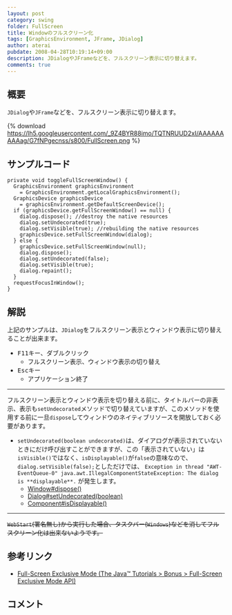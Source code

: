 ```yaml
---
layout: post
category: swing
folder: FullScreen
title: Windowのフルスクリーン化
tags: [GraphicsEnvironment, JFrame, JDialog]
author: aterai
pubdate: 2008-04-28T10:19:14+09:00
description: JDialogやJFrameなどを、フルスクリーン表示に切り替えます。
comments: true
---
```

## 概要
`JDialog`や`JFrame`などを、フルスクリーン表示に切り替えます。

{% download https://lh5.googleusercontent.com/_9Z4BYR88imo/TQTNRUUD2xI/AAAAAAAAAag/G7fNPgecnss/s800/FullScreen.png %}

## サンプルコード
<pre class="prettyprint"><code>private void toggleFullScreenWindow() {
  GraphicsEnvironment graphicsEnvironment
    = GraphicsEnvironment.getLocalGraphicsEnvironment();
  GraphicsDevice graphicsDevice
    = graphicsEnvironment.getDefaultScreenDevice();
  if (graphicsDevice.getFullScreenWindow() == null) {
    dialog.dispose(); //destroy the native resources
    dialog.setUndecorated(true);
    dialog.setVisible(true); //rebuilding the native resources
    graphicsDevice.setFullScreenWindow(dialog);
  } else {
    graphicsDevice.setFullScreenWindow(null);
    dialog.dispose();
    dialog.setUndecorated(false);
    dialog.setVisible(true);
    dialog.repaint();
  }
  requestFocusInWindow();
}
</code></pre>

## 解説
上記のサンプルは、`JDialog`をフルスクリーン表示とウィンドウ表示に切り替えることが出来ます。

- <kbd>F11</kbd>キー、ダブルクリック
    - フルスクリーン表示、ウィンドウ表示の切り替え
- <kbd>Esc</kbd>キー
    - アプリケーション終了

<!-- dummy comment line for breaking list -->

- - - -
フルスクリーン表示とウィンドウ表示を切り替える前に、タイトルバーの非表示、表示も`setUndecorated`メソッドで切り替えていますが、このメソッドを使用する前に一旦`dispose`してウィンドウのネイティブリソースを開放しておく必要があります。

- `setUndecorated(boolean undecorated)`は、ダイアログが表示されていないときにだけ呼び出すことができますが、この「表示されていない」は `isVisible()`ではなく、`isDisplayable()`が`false`の意味なので、`dialog.setVisible(false);`としただけでは、 `Exception in thread "AWT-EventQueue-0" java.awt.IllegalComponentStateException: The dialog is **displayable**.` が発生します。
    - [Window#dispose()](http://docs.oracle.com/javase/jp/6/api/java/awt/Window.html#dispose%28%29)
    - [Dialog#setUndecorated(boolean)](http://docs.oracle.com/javase/jp/6/api/java/awt/Dialog.html#setUndecorated%28boolean%29)
    - [Component#isDisplayable()](http://docs.oracle.com/javase/jp/6/api/java/awt/Component.html#isDisplayable%28%29)

<!-- dummy comment line for breaking list -->

- - - -
~~`WebStart`(署名無し)から実行した場合、タスクバー(`Windows`)などを消してフルスクリーン化は出来ないようです。~~

## 参考リンク
- [Full-Screen Exclusive Mode (The Java™ Tutorials > Bonus > Full-Screen Exclusive Mode API)](http://docs.oracle.com/javase/tutorial/extra/fullscreen/exclusivemode.html)

<!-- dummy comment line for breaking list -->

## コメント
